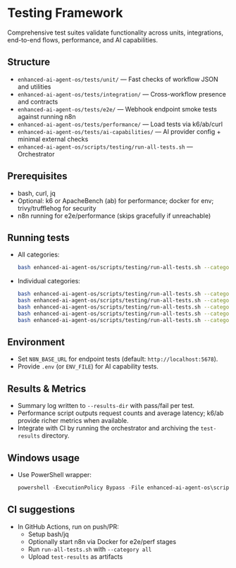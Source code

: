# Testing Framework

Comprehensive test suites validate functionality across units, integrations, end-to-end flows, performance, and AI capabilities.

## Structure
- `enhanced-ai-agent-os/tests/unit/` — Fast checks of workflow JSON and utilities
- `enhanced-ai-agent-os/tests/integration/` — Cross-workflow presence and contracts
- `enhanced-ai-agent-os/tests/e2e/` — Webhook endpoint smoke tests against running n8n
- `enhanced-ai-agent-os/tests/performance/` — Load tests via k6/ab/curl
- `enhanced-ai-agent-os/tests/ai-capabilities/` — AI provider config + minimal external checks
- `enhanced-ai-agent-os/scripts/testing/run-all-tests.sh` — Orchestrator

## Prerequisites
- bash, curl, jq
- Optional: k6 or ApacheBench (ab) for performance; docker for env; trivy/trufflehog for security
- n8n running for e2e/performance (skips gracefully if unreachable)

## Running tests
- All categories:
  ```bash
  bash enhanced-ai-agent-os/scripts/testing/run-all-tests.sh --category all --results-dir ./test-results
  ```
- Individual categories:
  ```bash
  bash enhanced-ai-agent-os/scripts/testing/run-all-tests.sh --category unit
  bash enhanced-ai-agent-os/scripts/testing/run-all-tests.sh --category integration
  bash enhanced-ai-agent-os/scripts/testing/run-all-tests.sh --category e2e
  bash enhanced-ai-agent-os/scripts/testing/run-all-tests.sh --category performance
  bash enhanced-ai-agent-os/scripts/testing/run-all-tests.sh --category ai
  ```

## Environment
- Set `N8N_BASE_URL` for endpoint tests (default: `http://localhost:5678`).
- Provide `.env` (or `ENV_FILE`) for AI capability tests.

## Results & Metrics
- Summary log written to `--results-dir` with pass/fail per test.
- Performance script outputs request counts and average latency; k6/ab provide richer metrics when available.
- Integrate with CI by running the orchestrator and archiving the `test-results` directory.

## Windows usage
- Use PowerShell wrapper:
  ```powershell
  powershell -ExecutionPolicy Bypass -File enhanced-ai-agent-os\scripts\testing\run-all-tests.ps1 --category all --results-dir .\test-results
  ```

## CI suggestions
- In GitHub Actions, run on push/PR:
  - Setup bash/jq
  - Optionally start n8n via Docker for e2e/perf stages
  - Run `run-all-tests.sh` with `--category all`
  - Upload `test-results` as artifacts
